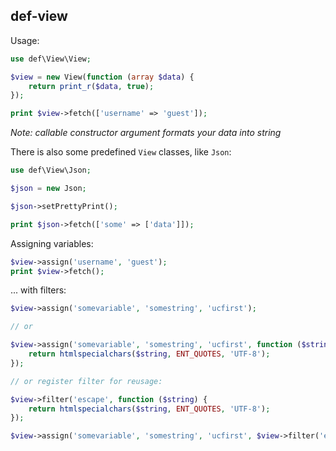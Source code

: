 ## def-view
Usage:
```php
use def\View\View;

$view = new View(function (array $data) {
    return print_r($data, true);
});

print $view->fetch(['username' => 'guest']);
```

*Note: callable constructor argument formats your data into string*

There is also some predefined `View` classes, like `Json`:

```php
use def\View\Json;

$json = new Json;

$json->setPrettyPrint();

print $json->fetch(['some' => ['data']]);
```

Assigning variables:

```php
$view->assign('username', 'guest');
print $view->fetch();
```

... with filters:

```php
$view->assign('somevariable', 'somestring', 'ucfirst');

// or

$view->assign('somevariable', 'somestring', 'ucfirst', function ($string) {
    return htmlspecialchars($string, ENT_QUOTES, 'UTF-8');
});

// or register filter for reusage:

$view->filter('escape', function ($string) {
    return htmlspecialchars($string, ENT_QUOTES, 'UTF-8');
});

$view->assign('somevariable', 'somestring', 'ucfirst', $view->filter('escape'));
```
